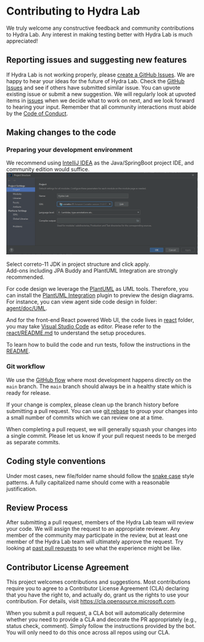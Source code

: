 # Contributing to Hydra Lab

We truly welcome any constructive feedback and community contributions to Hydra Lab.
Any interest in making testing better with Hydra Lab is much appreciated!

## Reporting issues and suggesting new features

If Hydra Lab is not working properly, please [create a GitHub Issues](https://github.com/microsoft/HydraLab/issues/new). 
We are happy to hear your ideas for the future of Hydra Lab. Check the [GitHub Issues](https://github.com/microsoft/HydraLab/issues) and see if others have submitted similar issue. You can upvote existing issue or submit a new suggestion.
We will regularly look at upvoted items in [issues](https://github.com/microsoft/HydraLab/issues) when we decide what to work on next, and we look forward to hearing your input. Remember that all community interactions must abide by the [Code of Conduct](https://github.com/microsoft/Hydra-Lab/blob/main/CODE_OF_CONDUCT.md).

## Making changes to the code

### Preparing your development environment

We recommend using [IntelliJ IDEA](https://www.jetbrains.com/idea/) as the Java/SpringBoot project IDE, and community edition would suffice. 
![img.png](docs/images/guide_screenshot_project_structure.png)

Select correto-11 JDK in project structure and click apply.  
Add-ons including JPA Buddy and PlantUML Integration are strongly recommended.  

For code design we leverage the [PlantUML](https://plantuml.com/) as UML tools. Therefore, you can install the [PlantUML Integration](https://plugins.jetbrains.com/plugin/7017-plantuml-integration) plugin to preview the design diagrams.
For instance, you can view agent side code design in folder: [agent/doc/UML](agent/doc/UML).

And for the front-end React powered Web UI, the code lives in [react](react) folder, you may take [Visual Studio Code](https://code.visualstudio.com/) as editor. Please refer to the [react/README.md](react/README.md) to understand the setup procedures.

To learn how to build the code and run tests, follow the instructions in the [README](https://github.com/microsoft/HydraLab/README.md).

### Git workflow

We use the [GitHub flow](https://guides.github.com/introduction/flow/) where most
development happens directly on the `main` branch. The `main` branch should always be in a
healthy state which is ready for release.

If your change is complex, please clean up the branch history before submitting a pull request.
You can use [git rebase](https://docs.microsoft.com/en-us/azure/devops/repos/git/rebase#squash-local-commits)
to group your changes into a small number of commits which we can review one at a time.

When completing a pull request, we will generally squash your changes into a single commit. Please
let us know if your pull request needs to be merged as separate commits.

## Coding style conventions

Under most cases, new file/folder name should follow the [snake case](https://en.wikipedia.org/wiki/Snake_case) style patterns. A fully capitalized name should come with a reasonable justification.

## Review Process

After submitting a pull request, members of the Hydra Lab team will review your code. We will assign the request to an appropriate reviewer. Any member of the community may participate in the review, but at least one member of the Hydra Lab team will ultimately approve the request.
Try looking at [past pull requests](https://github.com/microsoft/HydraLab/pulls?q=is%3Apr+is%3Aclosed) to see what the experience might be like.

## Contributor License Agreement

This project welcomes contributions and suggestions.  Most contributions require you to agree to a
Contributor License Agreement (CLA) declaring that you have the right to, and actually do, grant us
the rights to use your contribution. For details, visit https://cla.opensource.microsoft.com.

When you submit a pull request, a CLA bot will automatically determine whether you need to provide
a CLA and decorate the PR appropriately (e.g., status check, comment). Simply follow the instructions
provided by the bot. You will only need to do this once across all repos using our CLA.
